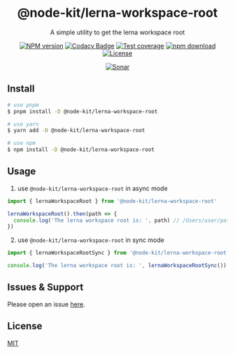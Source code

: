 <div style="text-align: center;" align="center">

# @node-kit/lerna-workspace-root

A simple utility to get the lerna workspace root

[![NPM version][npm-image]][npm-url]
[![Codacy Badge][codacy-image]][codacy-url]
[![Test coverage][codecov-image]][codecov-url]
[![npm download][download-image]][download-url]
[![License][license-image]][license-url]

[![Sonar][sonar-image]][sonar-url]

</div>

## Install

```bash
# use pnpm
$ pnpm install -D @node-kit/lerna-workspace-root

# use yarn
$ yarn add -D @node-kit/lerna-workspace-root

# use npm
$ npm install -D @node-kit/lerna-workspace-root
```

## Usage

1. use `@node-kit/lerna-workspace-root` in async mode

```js
import { lernaWorkspaceRoot } from '@node-kit/lerna-workspace-root'

lernaWorkspaceRoot().then(path => {
  console.log('The lerna workspace root is: ', path) // /Users/user/path/of/package/root or null
})
```

2. use `@node-kit/lerna-workspace-root` in sync mode

```js
import { lernaWorkspaceRootSync } from '@node-kit/lerna-workspace-root'

console.log('The lerna workspace root is: ', lernaWorkspaceRootSync()) // /Users/user/path/of/package/root or null
```

## Issues & Support

Please open an issue [here](https://github.com/saqqdy/node-kit/issues).

## License

[MIT](LICENSE)

[npm-image]: https://img.shields.io/npm/v/@node-kit/lerna-workspace-root.svg?style=flat-square
[npm-url]: https://npmjs.org/package/@node-kit/lerna-workspace-root
[codacy-image]: https://app.codacy.com/project/badge/Grade/f70d4880e4ad4f40aa970eb9ee9d0696
[codacy-url]: https://www.codacy.com/gh/saqqdy/@node-kit/lerna-workspace-root/dashboard?utm_source=github.com&utm_medium=referral&utm_content=saqqdy/@node-kit/lerna-workspace-root&utm_campaign=Badge_Grade
[codecov-image]: https://img.shields.io/codecov/c/github/saqqdy/@node-kit/lerna-workspace-root.svg?style=flat-square
[codecov-url]: https://codecov.io/github/saqqdy/@node-kit/lerna-workspace-root?branch=master
[download-image]: https://img.shields.io/npm/dm/@node-kit/lerna-workspace-root.svg?style=flat-square
[download-url]: https://npmjs.org/package/@node-kit/lerna-workspace-root
[license-image]: https://img.shields.io/badge/License-MIT-blue.svg
[license-url]: LICENSE
[sonar-image]: https://sonarcloud.io/api/project_badges/quality_gate?project=saqqdy_node-kit
[sonar-url]: https://sonarcloud.io/dashboard?id=saqqdy_node-kit
